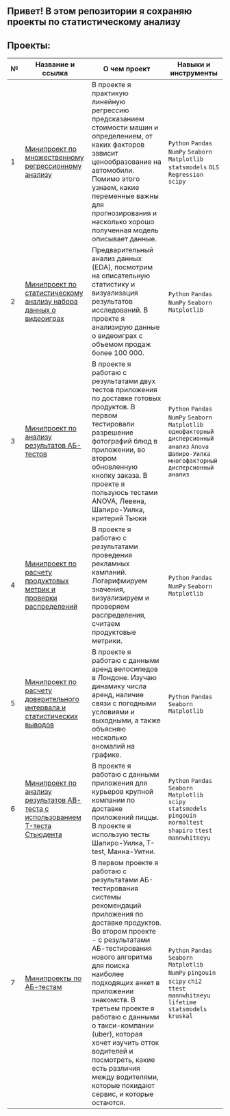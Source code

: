 ## Привет! В этом репозитории я сохраняю проекты по статистическому анализу

## Проекты:
| №| Название и ссылка | О чем проект                                                     | Навыки и инструменты           |  
|-----------|-------------------|------------------------------------------------------------------|-----------------------------------|
|1              |[Минипроект по множественному регрессионному анализу](https://github.com/belladzhu/statistic/tree/main/statistic_regression_analysis)| В проекте я практикую линейную регрессию предсказанием стоимости машин и определением, от каких факторов зависит ценообразование на автомобили. Помимо этого узнаем, какие переменные важны для прогнозирования и насколько хорошо полученная модель описывает данные. |`Python` `Pandas` `NumPy` `Seaborn` `Matplotlib` `statsmodels` `OLS Regression` `scipy`|
|2              |[Минипроект по статистическому анализу набора данных о видеоиграх](https://github.com/belladzhu/statistic/tree/main/statistic-games)|Предварительный анализ данных (EDA), посмотрим на описательную статистику и визуализация результатов исследований. В проекте я анализирую данные о видеоиграх с объемом продаж более 100 000. |`Python` `Pandas` `NumPy` `Seaborn` `Matplotlib`  |
|3              |[Минипроект по анализу результатов AБ-тестов](https://github.com/belladzhu/statistic/blob/main/statistic-ab-test)|В проекте я работаю с результатами двух тестов приложения по доставке готовых продуктов. В первом тестировали разрешение фотографий блюд в приложении, во втором обновленную кнопку заказа. В проекте я пользуюсь тестами ANOVA, Левена, Шапиро-Уилка,  критерий Тьюки  |`Python` `Pandas` `NumPy` `Seaborn` `Matplotlib` `однофакторный дисперсионный анализ` `Anova` `Шапиро-Уилка` `многофакторный дисперсионный анализ` |
|4              |[Минипроект по расчету продуктовых метрик и проверки распределений](https://github.com/belladzhu/statistic/tree/main/statistic-advertisement)|В проекте я работаю с результатами проведения рекламных кампаний.  Логарифмируем значения, визуализируем и проверяем распределения, считаем продуктовые метрики.|`Python` `Pandas` `NumPy` `Seaborn` `Matplotlib` |
|5              |[Минипроект по расчету доверительного интервала и статистических выводов](https://github.com/belladzhu/statistic/tree/main/statistic-bicycle)|В проекте я работаю с данными аренд велосипедов в Лондоне. Изучаю динамику числа аренд, наличие связи с погодными условиями и выходными, а также объясняю несколько аномалий на графике.|`Python` `Pandas` `Seaborn` `Matplotlib` |
|6              |[Минипроект по анализу результатов AB-теста с использованием T-теста Стьюдента](https://github.com/belladzhu/statistic/tree/main/comparison-of-averages)|В проекте я работаю с данными приложения для курьеров крупной компании по доставке приложений пиццы. В проекте я использую тесты Шапиро-Уилка, T-test, Манна-Уитни.|`Python` `Pandas` `Seaborn` `Matplotlib` `scipy` `statsmodels` `pingouin` `normaltest` `shapiro` `ttest` `mannwhitneyu` |
|7              |[Минипроекты по AБ-тестам](https://github.com/belladzhu/statistic/tree/main/ab-tests)|В первом проекте я работаю с результатами AБ-тестирования системы рекомендаций приложения по доставке продуктов. Во втором проекте - с результатами AБ-тестирования нового алгоритма для поиска наиболее подходящих анкет в приложении знакомств. В третьем проекте я работаю с данными о такси-компании (uber), которая хочет изучить отток водителей и посмотреть, какие есть различия между водителями, которые покидают сервис, и которые остаются.|`Python` `Pandas` `Seaborn` `Matplotlib` `NumPy` `pingouin` `scipy` `chi2` `ttest` `mannwhitneyu` `lifetime` `statsmodels` `kruskal`  |
